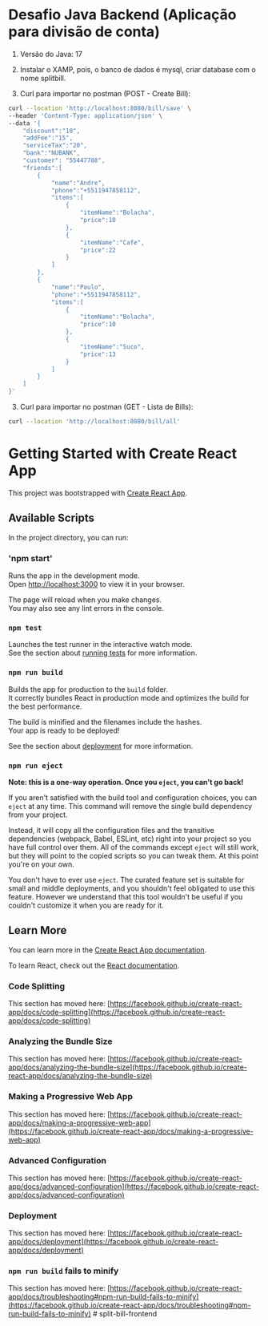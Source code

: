 ﻿
# Desafio Java Backend (Aplicação para divisão de conta)

1) Versão do Java: 17

2) Instalar o XAMP, pois, o banco de dados é mysql, criar database com o nome splitbill.

3) Curl para importar no postman (POST - Create Bill):
```bash
curl --location 'http://localhost:8080/bill/save' \
--header 'Content-Type: application/json' \
--data '{
    "discount":"10",
    "addFee":"15",
    "serviceTax":"20",
    "bank":"NUBANK",
    "customer": "55447788",
    "friends":[
        {
            "name":"Andre",
            "phone":"+5511947858112",
            "items":[
                {
                    "itemName":"Bolacha",
                    "price":10
                },
                {
                    "itemName":"Cafe",
                    "price":22
                }
            ]
        },
        {
            "name":"Paulo",
            "phone":"+5511947858112",
            "items":[
                {
                    "itemName":"Bolacha",
                    "price":10
                },
                {
                    "itemName":"Suco",
                    "price":13
                }                
            ]
        }
    ]
}'
```


3) Curl para importar no postman (GET - Lista de Bills):
```bash
curl --location 'http://localhost:8080/bill/all'
```





# Getting Started with Create React App


This project was bootstrapped with [Create React App](https://github.com/facebook/create-react-app).


## Available Scripts


In the project directory, you can run:


### 'npm start'

Runs the app in the development mode.\
Open [http://localhost:3000](http://localhost:3000) to view it in your browser.

The page will reload when you make changes.\
You may also see any lint errors in the console.

### `npm test`

Launches the test runner in the interactive watch mode.\
See the section about [running tests](https://facebook.github.io/create-react-app/docs/running-tests) for more information.

### `npm run build`

Builds the app for production to the `build` folder.\
It correctly bundles React in production mode and optimizes the build for the best performance.

The build is minified and the filenames include the hashes.\
Your app is ready to be deployed!

See the section about [deployment](https://facebook.github.io/create-react-app/docs/deployment) for more information.

### `npm run eject`

**Note: this is a one-way operation. Once you `eject`, you can't go back!**

If you aren't satisfied with the build tool and configuration choices, you can `eject` at any time. This command will remove the single build dependency from your project.

Instead, it will copy all the configuration files and the transitive dependencies (webpack, Babel, ESLint, etc) right into your project so you have full control over them. All of the commands except `eject` will still work, but they will point to the copied scripts so you can tweak them. At this point you're on your own.

You don't have to ever use `eject`. The curated feature set is suitable for small and middle deployments, and you shouldn't feel obligated to use this feature. However we understand that this tool wouldn't be useful if you couldn't customize it when you are ready for it.

## Learn More

You can learn more in the [Create React App documentation](https://facebook.github.io/create-react-app/docs/getting-started).

To learn React, check out the [React documentation](https://reactjs.org/).

### Code Splitting

This section has moved here: [https://facebook.github.io/create-react-app/docs/code-splitting](https://facebook.github.io/create-react-app/docs/code-splitting)

### Analyzing the Bundle Size

This section has moved here: [https://facebook.github.io/create-react-app/docs/analyzing-the-bundle-size](https://facebook.github.io/create-react-app/docs/analyzing-the-bundle-size)

### Making a Progressive Web App

This section has moved here: [https://facebook.github.io/create-react-app/docs/making-a-progressive-web-app](https://facebook.github.io/create-react-app/docs/making-a-progressive-web-app)

### Advanced Configuration

This section has moved here: [https://facebook.github.io/create-react-app/docs/advanced-configuration](https://facebook.github.io/create-react-app/docs/advanced-configuration)

### Deployment

This section has moved here: [https://facebook.github.io/create-react-app/docs/deployment](https://facebook.github.io/create-react-app/docs/deployment)

### `npm run build` fails to minify

This section has moved here: [https://facebook.github.io/create-react-app/docs/troubleshooting#npm-run-build-fails-to-minify](https://facebook.github.io/create-react-app/docs/troubleshooting#npm-run-build-fails-to-minify)
#   s p l i t - b i l l - f r o n t e n d 
 
 
